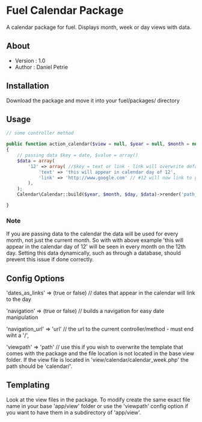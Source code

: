 # Fuel Calendar Package

A calendar package for fuel. Displays month, week or day views with data.

## About

* Version : 1.0
* Author : Daniel Petrie

## Installation

Download the package and move it into your fuel/packages/ directory

## Usage

```php
// some controller method

public function action_calendar($view = null, $year = null, $month = null, $day = null)
{
    // passing data $key = date, $value = array()
    $data = array( 
        '12' => array( //$key = text or link - link will overwrite default 'dates_as_links' to this value
            'text' => 'this will appear in calendar day of 12',
            'link' => 'http://www.google.com' // #12 will now link to google
        ),
    );
    Calendar\Calendar::build($year, $month, $day, $data)->render('path_to/views');

}
```
### Note

If you are passing data to the calendar the data will be used for every month, not just the current month. So with with above example 'this will appear in the calendar day of 12' will be seen in every month on the 12th day. Setting this data dynamically, such as through a database, should prevent this issue if done correctly.

## Config Options

'dates_as_links' => (true or false) // dates that appear in the calendar will link to the day

'navigation' => (true or false) // builds a navigation for easy date manipulation

'navigation_url' => 'url' // the url to the current controller/method - must end wiht a '/',

'viewpath' => 'path' // use this if you wish to overwrite the template that comes with the package and the file location is not located in the base view folder. If the view file is located in 'view/calendar/calendar_week.php' the path should be 'calendar/'.


## Templating

Look at the view files in the package. To modify create the same exact file name in your base 'app/view' folder or use the 'viewpath' config option if you want to have them in a subdirectory of 'app/view'.